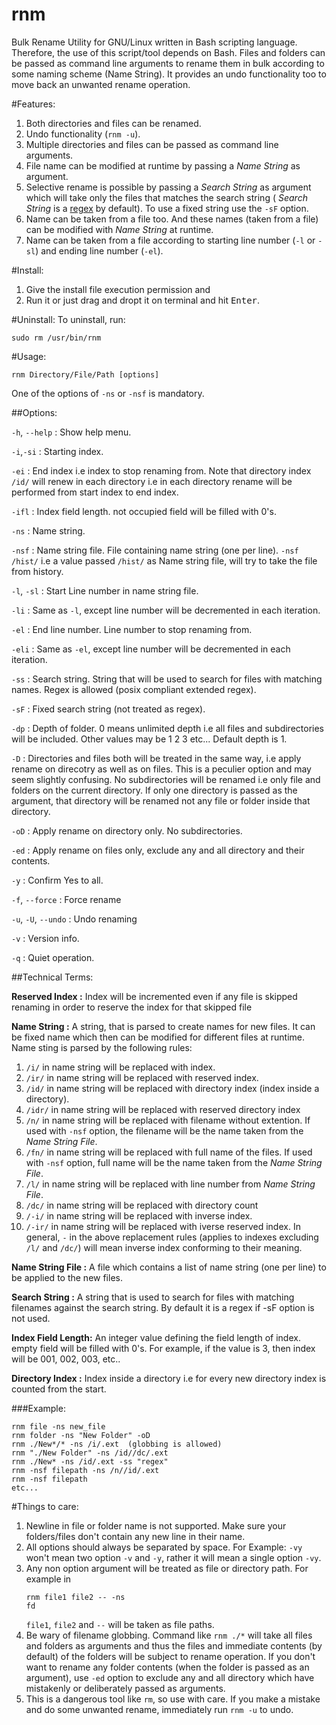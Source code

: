 # rnm
Bulk Rename Utility for GNU/Linux written in Bash scripting language. Therefore, the use of this script/tool depends on Bash. Files and folders can be passed as command line arguments to rename them in bulk according to some naming scheme (Name String). It provides an undo functionality too to move back an unwanted rename operation.



#Features:

1. Both directories and files can be renamed.
2. Undo functionality (`rnm -u`).
3. Multiple directories and files can be passed as command line arguments.
4. File name can be modified at runtime by passing a *Name String* as argument.
5. Selective rename is possible by passing a *Search String* as argument which will take only the files that matches the search string ( *Search String* is a <a href="https://en.wikipedia.org/wiki/Regular_expression">regex</a> by default). To use a fixed string use the `-sF` option.
6. Name can be taken from a file too. And these names (taken from a file) can be modified with *Name String* at runtime.
7. Name can be taken from a file according to starting line number (`-l` or `-sl`) and ending line number (`-el`).



#Install:

1. Give the <span class="quote">install</span> file execution permission and
2. Run it or just drag and dropt it on terminal and hit <kbd>Enter</kbd>.


#Uninstall:
To uninstall, run:
```
sudo rm /usr/bin/rnm
```

#Usage:

```
rnm Directory/File/Path [options]
```

One of the options of `-ns` or `-nsf` is mandatory.

##Options:

`-h`, `--help`      : Show help menu.

`-i`,`-si`          : Starting index.

`-ei`               : End index i.e index to stop renaming from.
       Note that directory index `/id/` will renew in each directory
       i.e in each directory rename will be performed from start index
       to end index.
       
`-ifl`              : Index field length. not occupied field will be
       filled with 0's.

`-ns`               : Name string.
     
`-nsf`              : Name string file. File containing name string (one per line).
       `-nsf /hist/` i.e a value passed `/hist/` as Name string file, will
       try to take the file from history.
       
`-l`, `-sl`         : Start Line number in name string file.

`-li`               : Same as `-l`, except line number will be decremented in each iteration.

`-el`               : End line number. Line number to stop renaming from.

`-eli`              : Same as `-el`, except line number will be decremented in each iteration.

`-ss`               : Search string.
     String that will be used to search for files with matching names.
     Regex is allowed (posix compliant extended regex).
     

`-sF`               : Fixed search string (not treated as regex).

`-dp`               : Depth of folder. 0 means unlimited depth i.e all files and subdirectories will
       be included. Other values may be 1 2 3 etc...
       Default depth is 1.
       
`-D`                : Directories and files both will be treated in the same way,
       i.e apply rename on direcotry as well as on files.
       This is a peculier option and may seem slightly confusing.
       No subdirectories will be renamed i.e only file and folders on the
       current directory. If only one directory is passed as the argument,
       that directory will be renamed not any file or folder inside that
       directory.
       
`-oD`                : Apply rename on directory only. No subdirectories.

`-ed`                : Apply rename on files only, exclude any and all directory and their contents.

`-y`                 : Confirm Yes to all.

`-f`, `--force`      : Force rename

`-u`, `-U`, `--undo` : Undo renaming

`-v`                 : Version info.

`-q`                 : Quiet operation.

##Technical Terms:

**Reserved Index    :** Index will be incremented even if 
                    any file is skipped renaming in order
                    to reserve the index for that skipped file
                
**Name String       :** A string, that is parsed to create names for new files. It can be fixed name which then can be modified for different files at runtime.
                    Name sting is parsed by the following rules:
                    
1. `/i/` in name string will be replaced with index.
2. `/ir/` in name string will be replaced with reserved index.
3. `/id/` in name string will be replaced with directory index (index inside a directory).
4. `/idr/` in name string will be replaced with reserved directory index
5. `/n/` in name string will be replaced with filename without extention. If used with `-nsf` option, the filename will be the name taken from the *Name String File*.
6. `/fn/` in name string will be replaced with full name of the files. If used with `-nsf` option, full name will be the name taken from the *Name String File*.
7. `/l/` in name string will be replaced with line number from *Name String File*.
8. `/dc/` in name string will be replaced with directory count
9. `/-i/` in name string will be replaced with inverse index.
10. `/-ir/` in name string will be replaced with iverse reserved index. In general, `-` in the above replacement rules (applies to indexes excluding `/l/` and `/dc/`) will mean inverse index conforming to their meaning.

**Name String File  :** A file which contains a list of name string (one per line) to be applied to the new files.
     
**Search String     :** A string that is used to search for files with matching
                    filenames against the search string. By default it is
                    a regex if -sF option is not used.
                 
**Index Field Length:** An integer value defining the field length of index.
                    empty field will be filled with 0's. For example, if
                    the value is 3, then index will be 001, 002, 003, etc..
                    
**Directory Index   :** Index inside a directory i.e for every new directory
                     index is counted from the start.
        
        
###Example:

```
rnm file -ns new_file
rnm folder -ns "New Folder" -oD
rnm ./New*/* -ns /i/.ext  (globbing is allowed)
rnm "./New Folder" -ns /id//dc/.ext
rnm ./New* -ns /id/.ext -ss "regex"
rnm -nsf filepath -ns /n//id/.ext
rnm -nsf filepath
etc...
```


#Things to care:

1. Newline in file or folder name is not supported. Make sure your folders/files don't contain any new line in their name.
2. All options should always be separated by space. For Example: `-vy` won't mean two option `-v` and `-y`, rather it will mean a single option `-vy`.
3. Any non option argument will be treated as file or directory path. For example in <pre><code>rnm file1 file2 -- -ns fd</code></pre>`file1`, `file2` and `--` will be taken as file paths.
4. Be wary of filename globbing. Command like `rnm ./*` will take all files and folders as arguments and thus the files and immediate contents (by default) of the folders will be subject to rename operation. If you don't want to rename any folder contents (when the folder is passed as an argument), use `-ed` option to exclude any and all directory which have mistakenly or deliberately passed as arguments.
5. This is a dangerous tool like `rm`, so use with care. If you make a mistake and do some unwanted rename, immediately run `rnm -u` to undo.

